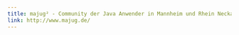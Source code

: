 ```yaml
---
title: majug² - Community der Java Anwender in Mannheim und Rhein Neckar Dreieck
link: http://www.majug.de/
---
```


